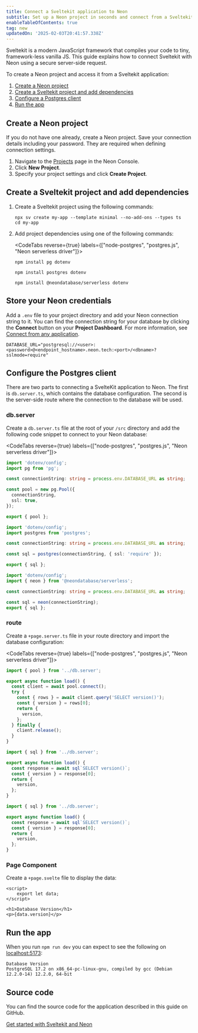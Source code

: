 ```yaml
---
title: Connect a Sveltekit application to Neon
subtitle: Set up a Neon project in seconds and connect from a Sveltekit application
enableTableOfContents: true
tag: new
updatedOn: '2025-02-03T20:41:57.338Z'
---
```


Sveltekit is a modern JavaScript framework that compiles your code to tiny, framework-less vanilla JS. This guide explains how to connect Sveltekit with Neon using a secure server-side request.

To create a Neon project and access it from a Sveltekit application:

1. [Create a Neon project](#create-a-neon-project)
2. [Create a Sveltekit project and add dependencies](#create-a-sveltekit-project-and-add-dependencies)
3. [Configure a Postgres client](#configure-the-postgres-client)
4. [Run the app](#run-the-app)

## Create a Neon project

If you do not have one already, create a Neon project. Save your connection details including your password. They are required when defining connection settings.

1. Navigate to the [Projects](https://console.neon.tech/app/projects) page in the Neon Console.
2. Click **New Project**.
3. Specify your project settings and click **Create Project**.

## Create a Sveltekit project and add dependencies

1. Create a Sveltekit project using the following commands:

   ```shell
   npx sv create my-app --template minimal --no-add-ons --types ts
   cd my-app
   ```

2. Add project dependencies using one of the following commands:

   <CodeTabs reverse={true} labels={["node-postgres", "postgres.js", "Neon serverless driver"]}>

   ```shell
   npm install pg dotenv
   ```

   ```shell
   npm install postgres dotenv
   ```

   ```shell
   npm install @neondatabase/serverless dotenv
   ```

   </CodeTabs>

## Store your Neon credentials

Add a `.env` file to your project directory and add your Neon connection string to it. You can find the connection string for your database by clicking the **Connect** button on your **Project Dashboard**. For more information, see [Connect from any application](/docs/connect/connect-from-any-app).

```shell shouldWrap
DATABASE_URL="postgresql://<user>:<password>@<endpoint_hostname>.neon.tech:<port>/<dbname>?sslmode=require"
```

## Configure the Postgres client

There are two parts to connecting a SvelteKit application to Neon. The first is `db.server.ts`, which contains the database configuration. The second is the server-side route where the connection to the database will be used.

### db.server

Create a `db.server.ts` file at the root of your `/src` directory and add the following code snippet to connect to your Neon database:

<CodeTabs reverse={true} labels={["node-postgres", "postgres.js", "Neon serverless driver"]}>

```typescript
import 'dotenv/config';
import pg from 'pg';

const connectionString: string = process.env.DATABASE_URL as string;

const pool = new pg.Pool({
  connectionString,
  ssl: true,
});

export { pool };
```

```typescript
import 'dotenv/config';
import postgres from 'postgres';

const connectionString: string = process.env.DATABASE_URL as string;

const sql = postgres(connectionString, { ssl: 'require' });

export { sql };
```

```typescript
import 'dotenv/config';
import { neon } from '@neondatabase/serverless';

const connectionString: string = process.env.DATABASE_URL as string;

const sql = neon(connectionString);
export { sql };
```

</CodeTabs>

### route

Create a `+page.server.ts` file in your route directory and import the database configuration:

<CodeTabs reverse={true} labels={["node-postgres", "postgres.js", "Neon serverless driver"]}>

```typescript
import { pool } from '../db.server';

export async function load() {
  const client = await pool.connect();
  try {
    const { rows } = await client.query('SELECT version()');
    const { version } = rows[0];
    return {
      version,
    };
  } finally {
    client.release();
  }
}
```

```typescript
import { sql } from '../db.server';

export async function load() {
  const response = await sql`SELECT version()`;
  const { version } = response[0];
  return {
    version,
  };
}
```

```typescript
import { sql } from '../db.server';

export async function load() {
  const response = await sql`SELECT version()`;
  const { version } = response[0];
  return {
    version,
  };
}
```

</CodeTabs>

### Page Component

Create a `+page.svelte` file to display the data:

```svelte
<script>
    export let data;
</script>

<h1>Database Version</h1>
<p>{data.version}</p>
```

## Run the app

When you run `npm run dev` you can expect to see the following on [localhost:5173](localhost:5173):

```shell shouldWrap
Database Version
PostgreSQL 17.2 on x86_64-pc-linux-gnu, compiled by gcc (Debian 12.2.0-14) 12.2.0, 64-bit
```

## Source code

You can find the source code for the application described in this guide on GitHub.

<DetailIconCards>

<a href="https://github.com/neondatabase/examples/tree/main/with-sveltekit" description="Get started with Sveltekit and Neon" icon="github">Get started with Sveltekit and Neon</a>

</DetailIconCards>

<NeedHelp/>
